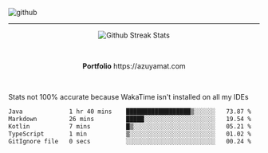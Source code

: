 ![github](https://media.discordapp.net/attachments/881363147364118528/1142610121697021952/background.png?width=1000&height=300)<br>
___
<p align="center">
  <img alt="Github Streak Stats" src="https://streak-stats.demolab.com?user=Azuyamat&theme=transparent&hide_border=true"/>
</p><br>
<p align="center">
      <strong>Portfolio</strong> https://azuyamat.com
</p><br>

Stats not 100% accurate because WakaTime isn't installed on all my IDEs
<!--START_SECTION:waka-->

```txt
Java             1 hr 40 mins    ██████████████████▒░░░░░░   73.87 %
Markdown         26 mins         █████░░░░░░░░░░░░░░░░░░░░   19.54 %
Kotlin           7 mins          █▒░░░░░░░░░░░░░░░░░░░░░░░   05.21 %
TypeScript       1 min           ▒░░░░░░░░░░░░░░░░░░░░░░░░   01.02 %
GitIgnore file   0 secs          ░░░░░░░░░░░░░░░░░░░░░░░░░   00.24 %
```

<!--END_SECTION:waka-->
